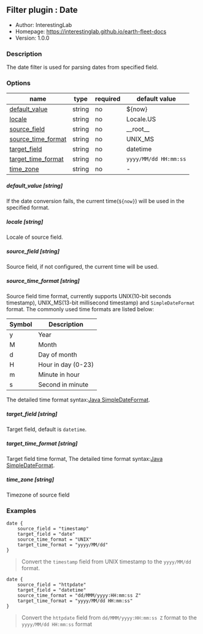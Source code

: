 ## Filter plugin : Date

* Author: InterestingLab
* Homepage: https://interestinglab.github.io/earth-fleet-docs
* Version: 1.0.0

### Description

The date filter is used for parsing dates from specified field.

### Options

| name | type | required | default value |
| --- | --- | --- | --- |
| [default_value](#default_value-string) | string | no | ${now} |
| [locale](#locale-string) | string | no | Locale.US |
| [source_field](#source_field-string) | string | no | \_\_root\_\_ |
| [source_time_format](#source_time_format-string) | string | no | UNIX_MS |
| [target_field](#target_field-string) | string | no | datetime |
| [target_time_format](#target_time_format-string) | string | no | `yyyy/MM/dd HH:mm:ss` |
| [time_zone](#time_zone-string) | string | no | - |

##### default_value [string]

If the date conversion fails, the current time(`${now}`) will be used in the specified format.


##### locale [string]

Locale of source field.

##### source_field [string]

Source field, if not configured, the current time will be used.

##### source_time_format [string]

Source field time format, currently supports UNIX(10-bit seconds timestamp), UNIX_MS(13-bit millisecond timestamp) and `SimpleDateFormat` format. The commonly used time formats are listed below:


| Symbol | Description |
| --- | --- |
| y | Year |
| M | Month |
| d | Day of month |
| H | Hour in day (0-23) |
| m | Minute in hour |
| s | Second in minute |

The detailed time format syntax:[Java SimpleDateFormat](https://docs.oracle.com/javase/tutorial/i18n/format/simpleDateFormat.html).



##### target_field [string]

Target field, default is `datetime`.

##### target_time_format [string]

Target field time format, The detailed time format syntax:[Java SimpleDateFormat](https://docs.oracle.com/javase/tutorial/i18n/format/simpleDateFormat.html).


##### time_zone [string]

Timezone of source field


### Examples

```
date {
    source_field = "timestamp"
    target_field = "date"
    source_time_format = "UNIX"
    target_time_format = "yyyy/MM/dd"
}
```

> Convert the `timestamp` field from UNIX timestamp to the `yyyy/MM/dd` format.

```
date {
    source_field = "httpdate"
    target_field = "datetime"
    source_time_format = "dd/MMM/yyyy:HH:mm:ss Z"
    target_time_format = "yyyy/MM/dd HH:mm:ss"
}
```


> Convert the `httpdate` field from `dd/MMM/yyyy:HH:mm:ss Z` format to the `yyyy/MM/dd HH:mm:ss` format
